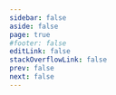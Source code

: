 ```yaml
---
sidebar: false
aside: false
page: true
#footer: false
editLink: false
stackOverflowLink: false
prev: false
next: false
---
```


<script setup>
import SwagLine from "./components/home/SwagLine.vue";
import SwagExposed from "./components/home/SwagExposed.vue";
import SwagResources from "./components/home/SwagResources.vue";
import LearnMore from "./components/banner/LearnMore.vue";
</script>

<!-- HERO -->
<SwagHero class="my-30">
    <template #label>Meteor Design System</template>
    <template #title>Build the exceptional. Open Source. Ecommerce.</template>
    <template #content><p>Meteor is Shopware’s open source design system – The Shopware Design Language builds it’s foundation, the system helps us create elegant, delightful, and accessible personal experiences that empower and inspire all of Shopware's merchants and shoppers.</p></template>
    <template #links>
    <SwagBtn href="/get-started/" class="--primary --sm" icon="long-arrow-right" icon-at="end">Get started</SwagBtn>
    <SwagBtn href="/what-is-new.html" class="--primary --subtle --with-border --sm --transparent">See what's new</SwagBtn>
    </template>
    <template #image><img src="/home/hub-hero-min.png" /></template>
</SwagHero>

<SwagLine />

<SwagExposed class="my-30" />

<LearnMore
    title="Accessibility made simple"
    copy="Everything you need to know to eliminate barriers for your users and meet new regulatory requirements."
    btnlabel="Learn more"
    page="/foundations/accessibility"
/>

<SwagResources class="my-30" />

